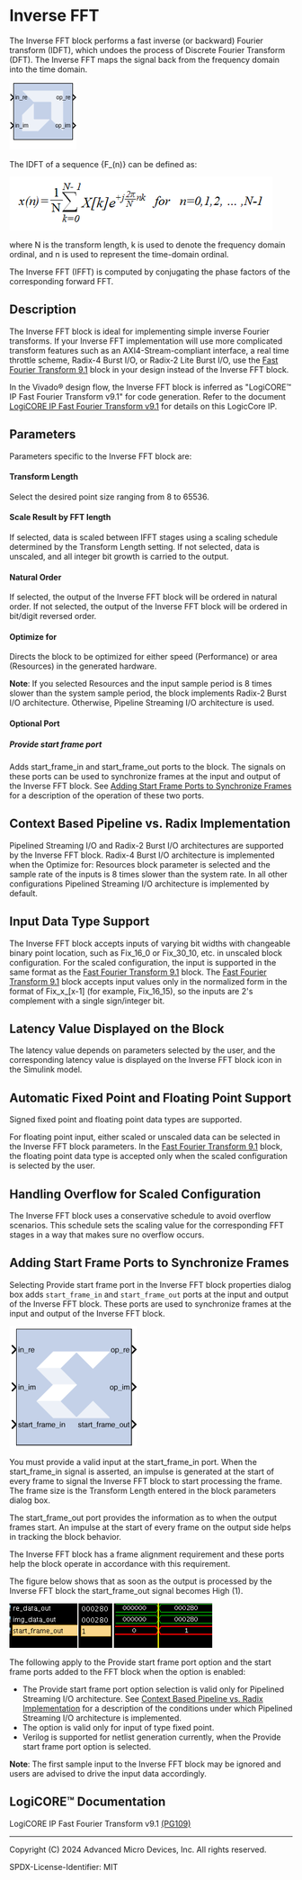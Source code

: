 # Inverse FFT

The Inverse FFT block performs a fast inverse (or backward)
Fourier transform (IDFT), which undoes the process of Discrete Fourier
Transform (DFT). The Inverse FFT maps the signal back from the frequency
domain into the time domain.

![](./Images/block.png)

The IDFT of a sequence {F_(n)} can be defined as:


![](./Images/fvg1538085565883.png)


where N is the transform length, k is used to denote the frequency
domain ordinal, and n is used to represent the time-domain ordinal.

The Inverse FFT (IFFT) is computed by conjugating the phase factors of
the corresponding forward FFT.

## Description

The Inverse FFT block is ideal for implementing simple inverse Fourier
transforms. If your Inverse FFT implementation will use more complicated
transform features such as an AXI4-Stream-compliant interface, a real
time throttle scheme, Radix-4 Burst I/O, or Radix-2 Lite Burst I/O, use
the [Fast Fourier Transform 9.1](../../HDL/xfft_v9_1/README.md)
block in your design instead of the Inverse FFT block.

In the Vivado® design flow, the Inverse FFT block is inferred as
"LogiCORE™ IP Fast Fourier Transform v9.1" for code generation. Refer to
the document [LogiCORE IP Fast Fourier Transform
v9.1](https://docs.xilinx.com/access/sources/framemaker/map?isLatest=true&ft:locale=en-US&url=pg109-xfft)
for details on this LogicCore IP.

## Parameters


Parameters specific to the Inverse FFT block are:

#### Transform Length  
Select the desired point size ranging from 8 to 65536.

#### Scale Result by FFT length  
If selected, data is scaled between IFFT stages using a scaling schedule
determined by the Transform Length setting. If not selected, data is
unscaled, and all integer bit growth is carried to the output.

#### Natural Order  
If selected, the output of the Inverse FFT block will be ordered in
natural order. If not selected, the output of the Inverse FFT block will
be ordered in bit/digit reversed order.

#### Optimize for  
Directs the block to be optimized for either speed (Performance) or area
(Resources) in the generated hardware.

**Note**: If you selected Resources and the input sample period is 8 times
slower than the system sample period, the block implements Radix-2 Burst
I/O architecture. Otherwise, Pipeline Streaming I/O architecture is
used.

#### Optional Port  
##### Provide start frame port  
Adds start_frame_in and start_frame_out ports to the block. The
signals on these ports can be used to synchronize frames at the input
and output of the Inverse FFT block. See [Adding Start Frame Ports to
Synchronize Frames](#adding-start-frame-ports-to-synchronize-frames) for a
description of the operation of these two ports.

## Context Based Pipeline vs. Radix Implementation

Pipelined Streaming I/O and Radix-2 Burst I/O architectures are
supported by the Inverse FFT block. Radix-4 Burst I/O architecture is
implemented when the Optimize for: Resources block parameter is selected
and the sample rate of the inputs is 8 times slower than the system
rate. In all other configurations Pipelined Streaming I/O architecture
is implemented by default.

## Input Data Type Support

The Inverse FFT block accepts inputs of varying bit widths with
changeable binary point location, such as Fix_16_0 or Fix_30_10, etc. in
unscaled block configuration. For the scaled configuration, the input is
supported in the same format as the [Fast Fourier Transform
9.1](../../HDL/xfft_v9_1/README.md) block. The [Fast Fourier Transform
9.1](../../HDL/xfft_v9_1/README.md) block accepts input values only in the
normalized form in the format of Fix\_x\_\[x-1\] (for example,
Fix_16_15), so the inputs are 2's complement with a single sign/integer
bit.

## Latency Value Displayed on the Block

The latency value depends on parameters selected by the user, and the
corresponding latency value is displayed on the Inverse FFT block icon
in the Simulink model.

## Automatic Fixed Point and Floating Point Support

Signed fixed point and floating point data types are supported.

For floating point input, either scaled or unscaled data can be selected
in the Inverse FFT block parameters. In the [Fast Fourier Transform
9.1](fastfouriertransform91.html) block, the floating point data type is
accepted only when the scaled configuration is selected by the user.

## Handling Overflow for Scaled Configuration

The Inverse FFT block uses a conservative schedule to avoid overflow
scenarios. This schedule sets the scaling value for the corresponding
FFT stages in a way that makes sure no overflow occurs.

## Adding Start Frame Ports to Synchronize Frames

Selecting Provide start frame port in the Inverse FFT block properties
dialog box adds `start_frame_in` and `start_frame_out` ports at the
input and output of the Inverse FFT block. These ports are used to
synchronize frames at the input and output of the Inverse FFT block.


![](./Images/foy1538085566860.png)  

You must provide a valid input at the start_frame_in port. When the
start_frame_in signal is asserted, an impulse is generated at the
start of every frame to signal the Inverse FFT block to start processing
the frame. The frame size is the Transform Length entered in the block
parameters dialog box.

The start_frame_out port provides the information as to when the
output frames start. An impulse at the start of every frame on the
output side helps in tracking the block behavior.

The Inverse FFT block has a frame alignment requirement and these ports
help the block operate in accordance with this requirement.

The figure below shows that as soon as the output is processed by the
Inverse FFT block the start_frame_out signal becomes High (1).

  
![](./Images/uqm1538085562947.png)  

The following apply to the Provide start frame port option and the start
frame ports added to the FFT block when the option is enabled:

- The Provide start frame port option selection is valid only for
  Pipelined Streaming I/O architecture. See [Context Based Pipeline vs.
  Radix Implementation](#context-based-pipeline-vs-radix-implementation) for a
  description of the conditions under which Pipelined Streaming I/O
  architecture is implemented.
- The option is valid only for input of type fixed point.
- Verilog is supported for netlist generation currently, when the
  Provide start frame port option is selected.

**Note**: The first sample input to the Inverse FFT block may be ignored and
users are advised to drive the input data accordingly.

## LogiCORE™ Documentation

LogiCORE IP Fast Fourier Transform
v9.1 [(PG109)](https://docs.xilinx.com/access/sources/framemaker/map?isLatest=true&ft:locale=en-US&url=pg109-xfft)

--------------
Copyright (C) 2024 Advanced Micro Devices, Inc.
All rights reserved.

SPDX-License-Identifier: MIT
